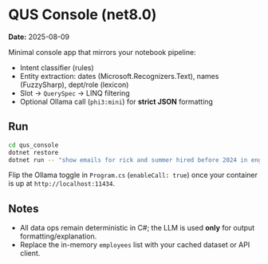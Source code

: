 # QUS Console (net8.0)
**Date:** 2025-08-09

Minimal console app that mirrors your notebook pipeline:

- Intent classifier (rules)
- Entity extraction: dates (Microsoft.Recognizers.Text), names (FuzzySharp), dept/role (lexicon)
- Slot → `QuerySpec` → LINQ filtering
- Optional Ollama call (`phi3:mini`) for **strict JSON** formatting

## Run
```bash
cd qus_console
dotnet restore
dotnet run -- "show emails for rick and summer hired before 2024 in engineering"
```

Flip the Ollama toggle in `Program.cs` (`enableCall: true`) once your container is up at `http://localhost:11434`.

## Notes
- All data ops remain deterministic in C#; the LLM is used **only** for output formatting/explanation.
- Replace the in-memory `employees` list with your cached dataset or API client.
